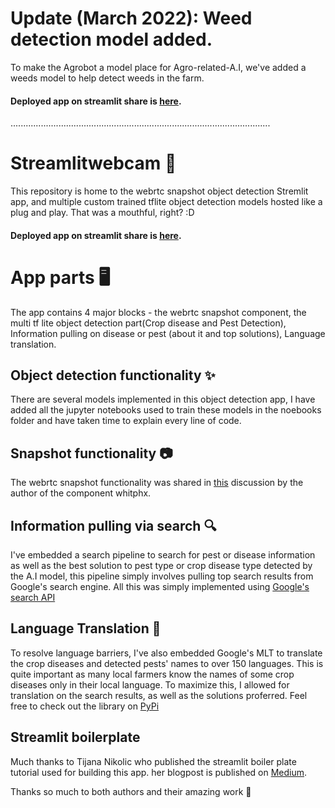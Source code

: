 
# Update (March 2022): Weed detection model added.

To make the Agrobot a model place for Agro-related-A.I, we've added a weeds model to help detect weeds in the farm.

#### Deployed app on streamlit share is [here](https://share.streamlit.io/osinkolu/agrobot/main/web_app.py).
.......................................................................................................
# Streamlitwebcam 📸

This repository is home to the webrtc snapshot object detection Stremlit app, and multiple custom trained tflite object detection models hosted like a plug and play. That was a mouthful, right? :D

#### Deployed app on streamlit share is [here](https://share.streamlit.io/osinkolu/agrobot/main/web_app.py). 

# App parts 🖥

The app contains 4 major blocks - the webrtc snapshot component, the multi tf lite object detection part(Crop disease and Pest Detection), Information pulling on disease or pest (about it and top solutions), Language translation.

## Object detection functionality ✨

There are several models implemented in this object detection app, I have added all the jupyter notebooks used to train these models in the noebooks folder and have taken time to explain every line of code.

## Snapshot functionality 📷

The webrtc snapshot functionality was shared in [this](https://discuss.streamlit.io/t/new-component-streamlit-webrtc-a-new-way-to-deal-with-real-time-media-streams/8669/23?u=whitphx) discussion by the author of the component whitphx.

## Information pulling via search 🔍

I've embedded a search pipeline to search for pest or disease information as well as the best solution to pest type or crop disease type detected by the A.I model, this pipeline simply involves pulling top search results from Google's search engine. All this was simply implemented using [Google's search API](https://serpapi.com/search-api)

## Language Translation 📣

To resolve language barriers, I've also embedded Google's MLT to translate the crop diseases and detected pests' names to over 150 languages. This is quite important as many local farmers know the names of some crop diseases only in their local language. To maximize this, I allowed for translation on the search results, as well as the solutions proferred. Feel free to check out the library on [PyPi](https://pypi.org/project/googletrans/)


## Streamlit boilerplate
Much thanks to Tijana Nikolic who published the streamlit boiler plate tutorial used for building this app. her blogpost is published on [Medium](https://medium.com/sogetiblogsnl/streamlit-to-the-rescue-7d5f2f663465).

Thanks so much to both authors and their amazing work 🤲
